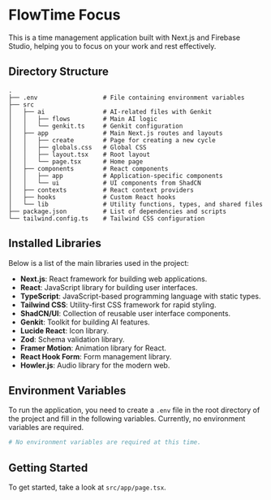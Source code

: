 # FlowTime Focus

This is a time management application built with Next.js and Firebase Studio, helping you to focus on your work and rest effectively.

## Directory Structure

```
.
├── .env                  # File containing environment variables
├── src
│   ├── ai                # AI-related files with Genkit
│   │   ├── flows         # Main AI logic
│   │   └── genkit.ts     # Genkit configuration
│   ├── app               # Main Next.js routes and layouts
│   │   ├── create        # Page for creating a new cycle
│   │   ├── globals.css   # Global CSS
│   │   ├── layout.tsx    # Root layout
│   │   └── page.tsx      # Home page
│   ├── components        # React components
│   │   ├── app           # Application-specific components
│   │   └── ui            # UI components from ShadCN
│   ├── contexts          # React context providers
│   ├── hooks             # Custom React hooks
│   └── lib               # Utility functions, types, and shared files
├── package.json          # List of dependencies and scripts
└── tailwind.config.ts    # Tailwind CSS configuration
```

## Installed Libraries

Below is a list of the main libraries used in the project:

- **Next.js**: React framework for building web applications.
- **React**: JavaScript library for building user interfaces.
- **TypeScript**: JavaScript-based programming language with static types.
- **Tailwind CSS**: Utility-first CSS framework for rapid styling.
- **ShadCN/UI**: Collection of reusable user interface components.
- **Genkit**: Toolkit for building AI features.
- **Lucide React**: Icon library.
- **Zod**: Schema validation library.
- **Framer Motion**: Animation library for React.
- **React Hook Form**: Form management library.
- **Howler.js**: Audio library for the modern web.

## Environment Variables

To run the application, you need to create a `.env` file in the root directory of the project and fill in the following variables. Currently, no environment variables are required.

```bash
# No environment variables are required at this time.
```

## Getting Started

To get started, take a look at `src/app/page.tsx`.
